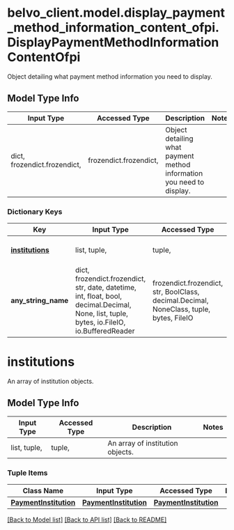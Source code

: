 # belvo_client.model.display_payment_method_information_content_ofpi.DisplayPaymentMethodInformationContentOfpi

Object detailing what payment method information you need to display.

## Model Type Info
Input Type | Accessed Type | Description | Notes
------------ | ------------- | ------------- | -------------
dict, frozendict.frozendict,  | frozendict.frozendict,  | Object detailing what payment method information you need to display. | 

### Dictionary Keys
Key | Input Type | Accessed Type | Description | Notes
------------ | ------------- | ------------- | ------------- | -------------
**[institutions](#institutions)** | list, tuple,  | tuple,  | An array of institution objects. | [optional] 
**any_string_name** | dict, frozendict.frozendict, str, date, datetime, int, float, bool, decimal.Decimal, None, list, tuple, bytes, io.FileIO, io.BufferedReader | frozendict.frozendict, str, BoolClass, decimal.Decimal, NoneClass, tuple, bytes, FileIO | any string name can be used but the value must be the correct type | [optional]

# institutions

An array of institution objects.

## Model Type Info
Input Type | Accessed Type | Description | Notes
------------ | ------------- | ------------- | -------------
list, tuple,  | tuple,  | An array of institution objects. | 

### Tuple Items
Class Name | Input Type | Accessed Type | Description | Notes
------------- | ------------- | ------------- | ------------- | -------------
[**PaymentInstitution**](PaymentInstitution.md) | [**PaymentInstitution**](PaymentInstitution.md) | [**PaymentInstitution**](PaymentInstitution.md) |  | 

[[Back to Model list]](../../README.md#documentation-for-models) [[Back to API list]](../../README.md#documentation-for-api-endpoints) [[Back to README]](../../README.md)

